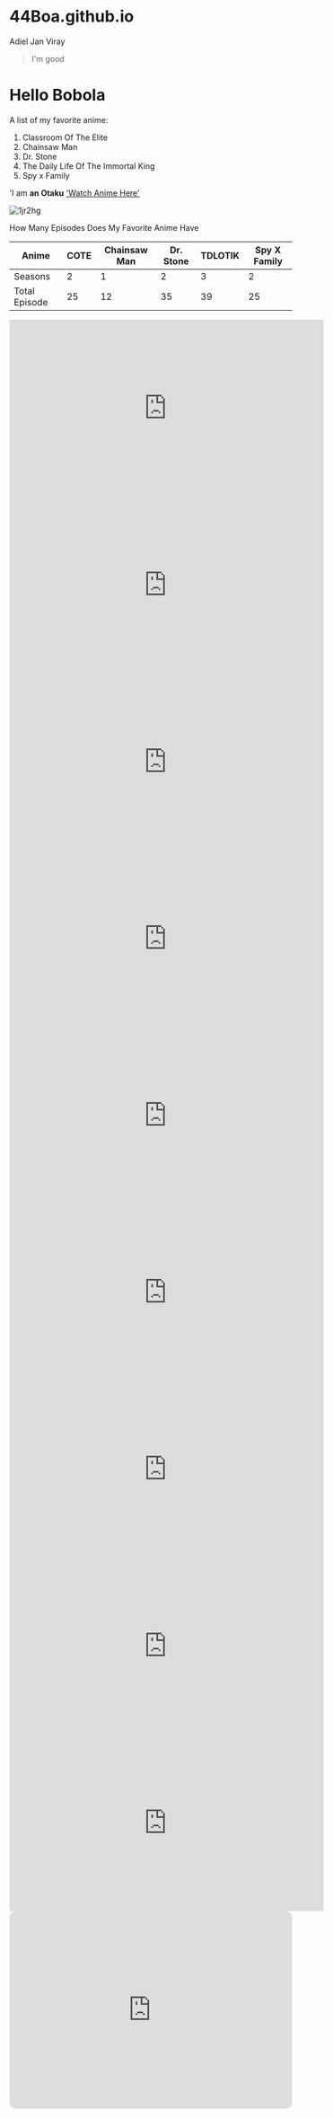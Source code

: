# 44Boa.github.io
Adiel Jan Viray
>I'm good
# Hello Bobola



A list of my favorite anime:
1. Classroom Of The Elite
2. Chainsaw Man
3. Dr. Stone
4. The Daily Life Of The Immortal King
5. Spy x Family

'I am <b>an Otaku</b>
['Watch Anime Here'](https://animepahe.com/)

![1jr2hg](https://user-images.githubusercontent.com/122240824/212256729-18639d66-ebab-4ffc-a27f-f76388c7f6ec.jpg)




How Many Episodes Does My Favorite Anime Have

|   Anime         |     COTE      |    Chainsaw Man   |     Dr. Stone     |   TDLOTIK  |    Spy X Family     |
|-----------------|---------------|-------------------|-------------------|------------|---------------------|
| Seasons         |       2       |         1         |         2         |      3     |          2          |
| Total Episode   |      25       |         12        |         35        |     39     |          25         |








<iframe width="560" height="315" src="https://www.youtube.com/embed/iBmq1zaanig" title="YouTube video player" frameborder="0" allow="accelerometer; autoplay; clipboard-write; encrypted-media; gyroscope; picture-in-picture; web-share" allowfullscreen></iframe>


<iframe width="560" height="315" src="https://www.youtube.com/embed/isM-r6B1wz4" title="YouTube video player" frameborder="0" allow="accelerometer; autoplay; clipboard-write; encrypted-media; gyroscope; picture-in-picture; web-share" allowfullscreen></iframe>


<iframe width="560" height="315" src="https://www.youtube.com/embed/-q2xBVxI3ow" title="YouTube video player" frameborder="0" allow="accelerometer; autoplay; clipboard-write; encrypted-media; gyroscope; picture-in-picture; web-share" allowfullscreen></iframe>


<iframe width="560" height="315" src="https://www.youtube.com/embed/PLqj0NAzFmA" title="YouTube video player" frameborder="0" allow="accelerometer; autoplay; clipboard-write; encrypted-media; gyroscope; picture-in-picture; web-share" allowfullscreen></iframe>


<iframe width="560" height="315" src="https://www.youtube.com/embed/lBFi-3RobSk" title="YouTube video player" frameborder="0" allow="accelerometer; autoplay; clipboard-write; encrypted-media; gyroscope; picture-in-picture; web-share" allowfullscreen></iframe>


<iframe width="560" height="315" src="https://www.youtube.com/embed/bC6C-GrAO2U" title="YouTube video player" frameborder="0" allow="accelerometer; autoplay; clipboard-write; encrypted-media; gyroscope; picture-in-picture; web-share" allowfullscreen></iframe>


<iframe width="560" height="315" src="https://www.youtube.com/embed/pmj9R1qIokw" title="YouTube video player" frameborder="0" allow="accelerometer; autoplay; clipboard-write; encrypted-media; gyroscope; picture-in-picture; web-share" allowfullscreen></iframe>


<iframe width="560" height="315" src="https://www.youtube.com/embed/oEVsqDGU0U8" title="YouTube video player" frameborder="0" allow="accelerometer; autoplay; clipboard-write; encrypted-media; gyroscope; picture-in-picture; web-share" allowfullscreen></iframe>


<iframe width="560" height="315" src="https://www.youtube.com/embed/mbHJAA8eARA" title="YouTube video player" frameborder="0" allow="accelerometer; autoplay; clipboard-write; encrypted-media; gyroscope; picture-in-picture; web-share" allowfullscreen></iframe>


<iframe style="border-radius:12px" src="https://open.spotify.com/embed/playlist/1KOSTRQRRFDXdllFjiWKqu?utm_source=generator" width="100%" height="352" frameBorder="0" allowfullscreen="" allow="autoplay; clipboard-write; encrypted-media; fullscreen; picture-in-picture" loading="lazy"></iframe>
